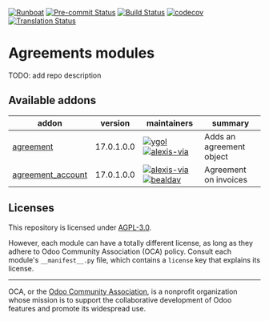 
[![Runboat](https://img.shields.io/badge/runboat-Try%20me-875A7B.png)](https://runboat.odoo-community.org/builds?repo=OCA/agreement&target_branch=17.0)
[![Pre-commit Status](https://github.com/OCA/agreement/actions/workflows/pre-commit.yml/badge.svg?branch=17.0)](https://github.com/OCA/agreement/actions/workflows/pre-commit.yml?query=branch%3A17.0)
[![Build Status](https://github.com/OCA/agreement/actions/workflows/test.yml/badge.svg?branch=17.0)](https://github.com/OCA/agreement/actions/workflows/test.yml?query=branch%3A17.0)
[![codecov](https://codecov.io/gh/OCA/agreement/branch/17.0/graph/badge.svg)](https://codecov.io/gh/OCA/agreement)
[![Translation Status](https://translation.odoo-community.org/widgets/agreement-17-0/-/svg-badge.svg)](https://translation.odoo-community.org/engage/agreement-17-0/?utm_source=widget)

<!-- /!\ do not modify above this line -->

# Agreements modules

TODO: add repo description

<!-- /!\ do not modify below this line -->

<!-- prettier-ignore-start -->

[//]: # (addons)

Available addons
----------------
addon | version | maintainers | summary
--- | --- | --- | ---
[agreement](agreement/) | 17.0.1.0.0 | [![ygol](https://github.com/ygol.png?size=30px)](https://github.com/ygol) [![alexis-via](https://github.com/alexis-via.png?size=30px)](https://github.com/alexis-via) | Adds an agreement object
[agreement_account](agreement_account/) | 17.0.1.0.0 | [![alexis-via](https://github.com/alexis-via.png?size=30px)](https://github.com/alexis-via) [![bealdav](https://github.com/bealdav.png?size=30px)](https://github.com/bealdav) | Agreement on invoices

[//]: # (end addons)

<!-- prettier-ignore-end -->

## Licenses

This repository is licensed under [AGPL-3.0](LICENSE).

However, each module can have a totally different license, as long as they adhere to Odoo Community Association (OCA)
policy. Consult each module's `__manifest__.py` file, which contains a `license` key
that explains its license.

----
OCA, or the [Odoo Community Association](http://odoo-community.org/), is a nonprofit
organization whose mission is to support the collaborative development of Odoo features
and promote its widespread use.
